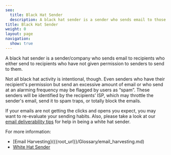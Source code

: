 ```yaml
---
seo:
  title: Black Hat Sender
  description: A black hat sender is a sender who sends email to those recipients who have not given them express permission to do so.
title: Black Hat Sender
weight: 0
layout: page
navigation:
  show: true
---
```


A black hat sender is a sender/company who sends email to recipients who either send to recipients who have not given permission to senders to send to them.

Not all black hat activity is intentional, though.  Even senders who have their recipient's permission but send an excessive amount of email or who send at an alarming frequency may be flagged by users as “spam”. These senders will be identified by the recipients’ ISP, which may throttle the sender's email, send it to spam traps, or totally block the emails.

If your emails are not getting the clicks and opens you expect, you may want to re-evaluate your sending habits.  Also, please take a look at our [email deliverability tips]({{root_url}}/User_Guide/Email_Deliverability/index.html) for help in being a white hat sender.

For more information:

* [Email Harvesting}({{root_url}}/Glossary/email_harvesting.md)
* [White Hat Sender]({{root_url}}/Glossary/white_hat_sender.md)

